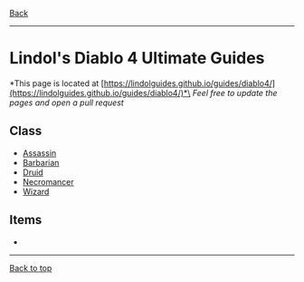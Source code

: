 [Back](../)

----

# Lindol's Diablo 4 Ultimate Guides
*This page is located at [https://lindolguides.github.io/guides/diablo4/](https://lindolguides.github.io/guides/diablo4/)*\
*Feel free to update the pages and open a pull request*


## Class
- [Assassin](./)
- [Barbarian](./)
- [Druid](./)
- [Necromancer](./)
- [Wizard](./)


## Items
- 

----

[Back to top](./#)
